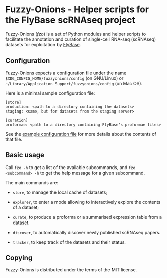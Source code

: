 Fuzzy-Onions - Helper scripts for the FlyBase scRNAseq project
==============================================================

Fuzzy-Onions (*fzo*) is a set of Python modules and helper scripts to
facilitate the annotation and curation of single-cell RNA-seq (scRNAseq)
datasets for exploitation by [FlyBase](https://flybase.org/).


Configuration
-------------
Fuzzy-Onions expects a configuration file under the name
`$XDG_CONFIG_HOME/fuzzyonions/config` (on GNU/Linux) or
`~/Library/Application Support/fuzzyonions/config` (on Mac OS).

Here is a minimal sample configuration file:

```
[store]
production: <path to a directory containing the datasets>
staging: <same, but for datasets from the staging server>

[curation]
proformae: <path to a directory containing FlyBase's proformae files>
```

See the [example configuration file](docs/example.conf) for more details
about the contents of that file.


Basic usage
-----------
Call `fzo -h` to get a list of the available subcommands, and
`fzo <subcommand> -h` to get the help message for a given subcommand.

The main commands are:

* `store`, to manage the local cache of datasets;

* `explorer`, to enter a mode allowing to interactively explore the
contents of a dataset;

* `curate`, to produce a proforma or a summarised expression table from
a dataset.

* `discover`, to automatically discover newly published scRNAseq papers.

* `tracker`, to keep track of the datasets and their status.


Copying
-------
Fuzzy-Onions is distributed under the terms of the MIT license.
